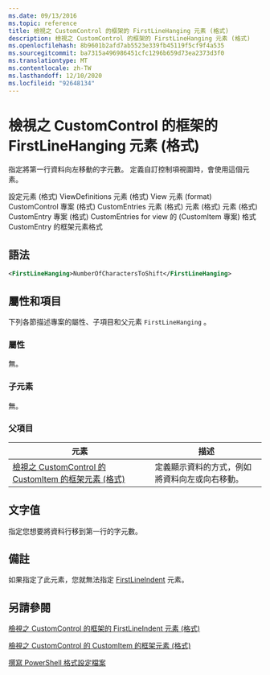```yaml
---
ms.date: 09/13/2016
ms.topic: reference
title: 檢視之 CustomControl 的框架的 FirstLineHanging 元素 (格式)
description: 檢視之 CustomControl 的框架的 FirstLineHanging 元素 (格式)
ms.openlocfilehash: 8b9601b2afd7ab5523e339fb45119f5cf9f4a535
ms.sourcegitcommit: ba7315a496986451cfc1296b659d73ea2373d3f0
ms.translationtype: MT
ms.contentlocale: zh-TW
ms.lasthandoff: 12/10/2020
ms.locfileid: "92648134"
---
```

# <a name="firstlinehanging-element-for-frame-for-customcontrol-for-view-format"></a>檢視之 CustomControl 的框架的 FirstLineHanging 元素 (格式)

指定將第一行資料向左移動的字元數。 定義自訂控制項視圖時，會使用這個元素。

設定元素 (格式) ViewDefinitions 元素 (格式) View 元素 (format) CustomControl 專案 (格式) CustomEntries 元素 (格式) 元素 (格式) 元素 (格式) CustomEntry 專案 (格式) CustomEntries for view 的 (CustomItem 專案) 格式 CustomEntry 的框架元素格式

## <a name="syntax"></a>語法

```xml
<FirstLineHanging>NumberOfCharactersToShift</FirstLineHanging>
```

## <a name="attributes-and-elements"></a>屬性和項目

下列各節描述專案的屬性、子項目和父元素 `FirstLineHanging` 。

### <a name="attributes"></a>屬性

無。

### <a name="child-elements"></a>子元素

無。

### <a name="parent-elements"></a>父項目

|元素|描述|
|-------------|-----------------|
|[檢視之 CustomControl 的 CustomItem 的框架元素 (格式)](./frame-element-for-customitem-for-customcontrol-for-view-format.md)|定義顯示資料的方式，例如將資料向左或向右移動。|

## <a name="text-value"></a>文字值

指定您想要將資料行移到第一行的字元數。

## <a name="remarks"></a>備註

如果指定了此元素，您就無法指定 [FirstLineIndent](./firstlineindent-element-for-frame-for-customcontrol-for-view-format.md) 元素。

## <a name="see-also"></a>另請參閱

[檢視之 CustomControl 的框架的 FirstLineIndent 元素 (格式)](./firstlineindent-element-for-frame-for-customcontrol-for-view-format.md)

[檢視之 CustomControl 的 CustomItem 的框架元素 (格式)](./frame-element-for-customitem-for-customcontrol-for-view-format.md)

[撰寫 PowerShell 格式設定檔案](./writing-a-powershell-formatting-file.md)
